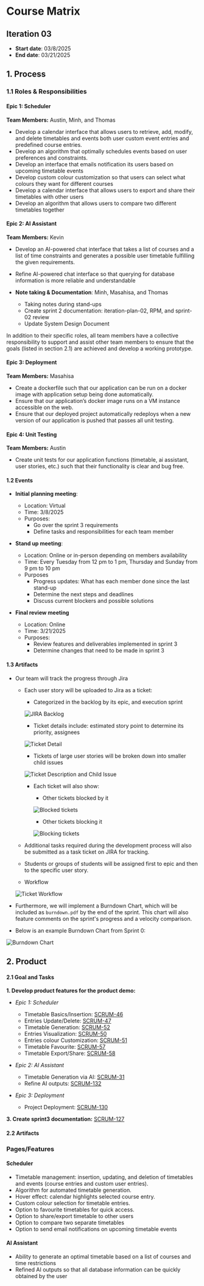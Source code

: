 # Course Matrix

## Iteration 03

- **Start date**: 03/8/2025
- **End date**: 03/21/2025

## 1. Process

### 1.1 Roles & Responsibilities

#### Epic 1: Scheduler

**Team Members:** Austin, Minh, and Thomas

- Develop a calendar interface that allows users to retrieve, add, modify, and delete timetables and events both user custom event entries and predefined course entries.
- Develop an algorithm that optimally schedules events based on user preferences and constraints.
- Develop an interface that emails notification its users based on upcoming timetable events
- Develop custom colour customization so that users can select what colours they want for different courses
- Develop a calendar interface that allows users to export and share their timetables with other users
- Develop an algorithm that allows users to compare two different timetables together

#### Epic 2: AI Assistant

**Team Members:** Kevin

- Develop an AI-powered chat interface that takes a list of courses and a list of time constraints and generates a possible user timetable fulfilling the given requirements.
- Refine AI-powered chat interface so that querying for database information is more reliable and understandable

- **Note taking & Documentation**: Minh, Masahisa, and Thomas
  - Taking notes during stand-ups
  - Create sprint 2 documentation: iteration-plan-02, RPM, and sprint-02 review
  - Update System Design Document

In addition to their specific roles, all team members have a collective responsibility to support and assist other team members to ensure that the goals (listed in section 2.1) are achieved and develop a working prototype.

#### Epic 3: Deployment

**Team Members:** Masahisa

- Create a dockerfile such that our application can be run on a docker image with application setup being done automatically.
- Ensure that our application’s docker image runs on a VM instance accessible on the web.
- Ensure that our deployed project automatically redeploys when a new version of our application is pushed that passes all unit testing.

#### Epic 4: Unit Testing

**Team Members:** Austin

- Create unit tests for our application functions (timetable, ai assistant, user stories, etc.) such that their functionality is clear and bug free.

#### 1.2 Events

- **Initial planning meeting**:

  - Location: Virtual
  - Time: 3/8/2025
  - Purposes:
    - Go over the sprint 3 requirements
    - Define tasks and responsibilities for each team member

- **Stand up meeting**:

  - Location: Online or in-person depending on members availability
  - Time: Every Tuesday from 12 pm to 1 pm, Thursday and Sunday from 9 pm to 10 pm
  - Purposes
    - Progress updates: What has each member done since the last stand-up
    - Determine the next steps and deadlines
    - Discuss current blockers and possible solutions

- **Final review meeting**
  - Location: Online
  - Time: 3/21/2025
  - Purposes:
    - Review features and deliverables implemented in sprint 3
    - Determine changes that need to be made in sprint 3

#### 1.3 Artifacts

- Our team will track the progress through Jira

  - Each user story will be uploaded to Jira as a ticket:

    - Categorized in the backlog by its epic, and execution sprint

    ![JIRA Backlog](./images/JIRA_Backlog.png)

    - Ticket details include: estimated story point to determine its priority, assignees

    ![Ticket Detail](./images/Ticket_Detail.png)

    - Tickets of large user stories will be broken down into smaller child issues

    ![Ticket Description and Child Issue](./images/Ticket_Description_and_Child_Issue.png)

    - Each ticket will also show:

      - Other tickets blocked by it

      ![Blocked tickets](./images/Blocked_ticket.png)

      - Other tickets blocking it

      ![Blocking tickets](./images/Blocking_tickets.png)

  - Additional tasks required during the development process will also be submitted as a task ticket on JIRA for tracking.
  - Students or groups of students will be assigned first to epic and then to the specific user story.
  - Workflow

  ![Ticket Workflow](./images/Ticket_Workflow.png)

- Furthermore, we will implement a Burndown Chart, which will be included as `burndown.pdf` by the end of the sprint. This chart will also feature comments on the sprint's progress and a velocity comparison.
- Below is an example Burndown Chart from Sprint 0:

![Burndown Chart](./images/Burndown.png)

## 2. Product

#### 2.1 Goal and Tasks

**1. Develop product features for the product demo:**

- _Epic 1: Scheduler_

  - Timetable Basics/Insertion: [SCRUM-46](https://cscc01-course-matrix.atlassian.net/browse/SCRUM-46)
  - Entries Update/Delete: [SCRUM-47](https://cscc01-course-matrix.atlassian.net/browse/SCRUM-47)
  - Timetable Generation: [SCRUM-52](https://cscc01-course-matrix.atlassian.net/browse/SCRUM-52)
  - Entries Visualization: [SCRUM-50](https://cscc01-course-matrix.atlassian.net/browse/SCRUM-50)
  - Entries colour Customization: [SCRUM-51](https://cscc01-course-matrix.atlassian.net/browse/SCRUM-51)
  - Timetable Favourite: [SCRUM-57](https://cscc01-course-matrix.atlassian.net/browse/SCRUM-57)
  - Timetable Export/Share:
    [SCRUM-58](https://cscc01-course-matrix.atlassian.net/browse/SCRUM-58)

- _Epic 2: AI Assistant_

  - Timetable Generation via AI:
    [SCRUM-31](https://cscc01-course-matrix.atlassian.net/browse/SCRUM-31)
  - Refine AI outputs:
    [SCRUM-132](https://cscc01-course-matrix.atlassian.net/browse/SCRUM-132)

- _Epic 3: Deployment_
  - Project Deployment:
    [SCRUM-130](https://cscc01-course-matrix.atlassian.net/browse/SCRUM-130)

**3. Create sprint3 documentation:**
[SCRUM-127](https://cscc01-course-matrix.atlassian.net/browse/SCRUM-127)

#### 2.2 Artifacts

### Pages/Features

#### Scheduler

- Timetable management: insertion, updating, and deletion of timetables and events (course entries and custom user entries).
- Algorithm for automated timetable generation.
- Hover effect: calendar highlights selected course entry.
- Custom colour selection for timetable entries.
- Option to favourite timetables for quick access.
- Option to share/export timetable to other users
- Option to compare two separate timetables
- Option to send email notifications on upcoming timetable events

#### AI Assistant

- Ability to generate an optimal timetable based on a list of courses and time restrictions
- Refined AI outputs so that all database information can be quickly obtained by the user
